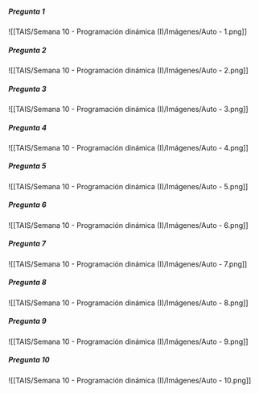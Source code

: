 ##### Pregunta 1
![[TAIS/Semana 10 - Programación dinámica (I)/Imágenes/Auto - 1.png]]

##### Pregunta 2
![[TAIS/Semana 10 - Programación dinámica (I)/Imágenes/Auto - 2.png]]

##### Pregunta 3
![[TAIS/Semana 10 - Programación dinámica (I)/Imágenes/Auto - 3.png]]

##### Pregunta 4
![[TAIS/Semana 10 - Programación dinámica (I)/Imágenes/Auto - 4.png]]

##### Pregunta 5
![[TAIS/Semana 10 - Programación dinámica (I)/Imágenes/Auto - 5.png]]

##### Pregunta 6
![[TAIS/Semana 10 - Programación dinámica (I)/Imágenes/Auto - 6.png]]

##### Pregunta 7
![[TAIS/Semana 10 - Programación dinámica (I)/Imágenes/Auto - 7.png]]

##### Pregunta 8
![[TAIS/Semana 10 - Programación dinámica (I)/Imágenes/Auto - 8.png]]

##### Pregunta 9
![[TAIS/Semana 10 - Programación dinámica (I)/Imágenes/Auto - 9.png]]

##### Pregunta 10
![[TAIS/Semana 10 - Programación dinámica (I)/Imágenes/Auto - 10.png]]


